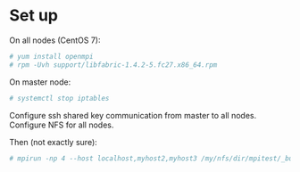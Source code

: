 Set up
======

On all nodes (CentOS 7):
```sh
# yum install openmpi
# rpm -Uvh support/libfabric-1.4.2-5.fc27.x86_64.rpm
```

On master node:
```sh
# systemctl stop iptables
```

Configure ssh shared key communication from master to all nodes.
Configure NFS for all nodes.

Then (not exactly sure):
```sh
# mpirun -np 4 --host localhost,myhost2,myhost3 /my/nfs/dir/mpitest/_build/test2 
```
